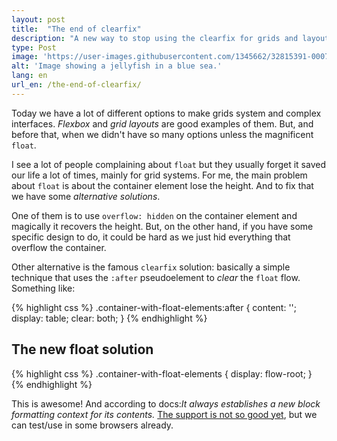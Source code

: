 ```yaml
---
layout: post
title:  "The end of clearfix"
description: "A new way to stop using the clearfix for grids and layouts."
type: Post
image: 'https://user-images.githubusercontent.com/1345662/32815391-00071d56-c99b-11e7-9a91-898127f9ac8d.jpg'
alt: 'Image showing a jellyfish in a blue sea.'
lang: en
url_en: /the-end-of-clearfix/
---
```


Today we have a lot of different options to make grids system and complex interfaces. _Flexbox_ and _grid layouts_ are good examples of them. But, and before that, when we didn't have so many options unless the magnificent `float`.

I see a lot of people complaining about `float` but they usually forget it saved our life a lot of times, mainly for grid systems. For me, the main problem about `float` is about the container element lose the height. And to fix that we have some _alternative solutions_.

One of them is to use `overflow: hidden` on the container element and magically it recovers the height. But, on the other hand, if you have some specific design to do, it could be hard as we just hid everything that overflow the container.

Other alternative is the famous `clearfix` solution: basically a simple technique that uses the `:after` pseudoelement to _clear_ the `float` flow. Something like:

{% highlight css %}
.container-with-float-elements:after {
  content: '';
  display: table;
  clear: both;
}
{% endhighlight %}

## The new float solution

{% highlight css %}
.container-with-float-elements {
  display: flow-root;
}
{% endhighlight %}

This is awesome! And according to docs:_It always establishes a new block formatting context for its contents._ [The support is not so good yet](https://caniuse.com/#feat=flow-root), but we can test/use in some browsers already.
